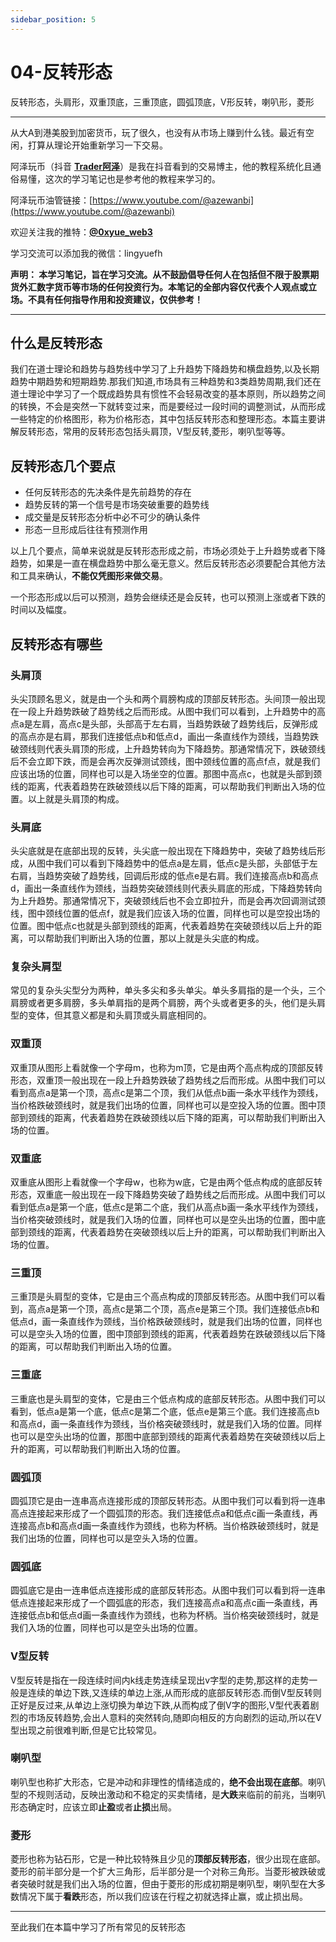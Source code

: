```yaml
---
sidebar_position: 5
---
```


# 04-反转形态

反转形态，头肩形，双重顶底，三重顶底，圆弧顶底，V形反转，喇叭形，菱形

***

从大A到港美股到加密货币，玩了很久，也没有从市场上赚到什么钱。最近有空闲，打算从理论开始重新学习一下交易。

阿泽玩币（抖音 **[Trader阿泽](https://www.douyin.com/user/MS4wLjABAAAAqEqlh7v7YIirDb02iKQXWU828HEiQ81Yck9_uz_YsRo)**）是我在抖音看到的交易博主，他的教程系统化且通俗易懂，这次的学习笔记也是参考他的教程来学习的。

阿泽玩币油管链接：[https://www.youtube.com/@azewanbi](https://www.youtube.com/@azewanbi)

欢迎关注我的推特：**[@0xyue_web3](https://twitter.com/0xyue_web3)**

学习交流可以添加我的微信：lingyuefh

**声明：
本学习笔记，旨在学习交流。从不鼓励倡导任何人在包括但不限于股票期货外汇数字货币等市场的任何投资行为。本笔记的全部内容仅代表个人观点或立场。不具有任何指导作用和投资建议，仅供参考！**

***


## 什么是反转形态

我们在道士理论和趋势与趋势线中学习了上升趋势下降趋势和横盘趋势,以及长期趋势中期趋势和短期趋势.那我们知道,市场具有三种趋势和3类趋势周期,我们还在道士理论中学习了一个既成趋势具有惯性不会轻易改变的基本原则，所以趋势之间的转换，不会是突然一下就转变过来，而是要经过一段时间的调整测试，从而形成一些特定的价格图形，称为价格形态，其中包括反转形态和整理形态。本篇主要讲解反转形态，常用的反转形态包括头肩顶，V型反转,菱形，喇叭型等等。

## 反转形态几个要点

- 任何反转形态的先决条件是先前趋势的存在
- 趋势反转的第一个信号是市场突破重要的趋势线
- 成交量是反转形态分析中必不可少的确认条件
- 形态一旦形成后往往有预测作用

以上几个要点，简单来说就是反转形态形成之前，市场必须处于上升趋势或者下降趋势，如果是一直在横盘趋势中那么毫无意义。然后反转形态必须要配合其他方法和工具来确认，**不能仅凭图形来做交易**。

一个形态形成以后可以预测，趋势会继续还是会反转，也可以预测上涨或者下跌的时间以及幅度。


## 反转形态有哪些

### 头肩顶

头尖顶顾名思义，就是由一个头和两个肩膀构成的顶部反转形态。头间顶一般出现在一段上升趋势跌破了趋势线之后而形成。从图中我们可以看到，上升趋势中的高点a是左肩，高点c是头部，头部高于左右肩，当趋势跌破了趋势线后，反弹形成的高点亦是右肩，那我们连接低点b和低点d，画出一条直线作为颈线，当趋势跌破颈线则代表头肩顶的形成，上升趋势转向为下降趋势。那通常情况下，跌破颈线后不会立即下跌，而是会再次反弹测试颈线，图中颈线位置的高点f点，就是我们应该出场的位置，同样也可以是入场坐空的位置。那图中高点c，也就是头部到颈线的距离，代表着趋势在跌破颈线以后下降的距离，可以帮助我们判断出入场的位置。以上就是头肩顶的构成。

### 头肩底

头尖底就是在底部出现的反转，头尖底一般出现在下降趋势中，突破了趋势线后形成，从图中我们可以看到下降趋势中的低点a是左肩，低点c是头部，头部低于左右肩，当趋势突破了趋势线，回调后形成的低点e是右肩。我们连接高点b和高点d，画出一条直线作为颈线，当趋势突破颈线则代表头肩底的形成，下降趋势转向为上升趋势。那通常情况下，突破颈线后也不会立即拉升，而是会再次回调测试颈线，图中颈线位置的低点f，就是我们应该入场的位置，同样也可以是空投出场的位置。图中低点c也就是头部到颈线的距离，代表着趋势在突破颈线以后上升的距离，可以帮助我们判断出入场的位置，那以上就是头尖底的构成。

### 复杂头肩型

常见的复杂头尖型分为两种，单头多尖和多头单尖。单头多肩指的是一个头，三个肩膀或者更多肩膀，多头单肩指的是两个肩膀，两个头或者更多的头，他们是头肩型的变体，但其意义都是和头肩顶或头肩底相同的。

### 双重顶

双重顶从图形上看就像一个字母m，也称为m顶，它是由两个高点构成的顶部反转形态，双重顶一般出现在一段上升趋势跌破了趋势线之后而形成。从图中我们可以看到高点a是第一个顶，高点c是第二个顶，我们从低点b画一条水平线作为颈线，当价格跌破颈线时，就是我们出场的位置，同样也可以是空投入场的位置。图中顶部到颈线的距离，代表着趋势在跌破颈线以后下降的距离，可以帮助我们判断出入场的位置。

### 双重底

双重底从图形上看就像一个字母w，也称为w底，它是由两个低点构成的底部反转形态，双重底一般出现在一段下降趋势突破了趋势线之后而形成。从图中我们可以看到低点a是第一个底，低点c是第二个底，我们从高点b画一条水平线作为颈线，当价格突破颈线时，就是我们入场的位置，同样也可以是空头出场的位置，图中底部到颈线的距离，代表着趋势在突破颈线以后上升的距离，可以帮助我们判断出入场的位置。


### 三重顶

三重顶是头肩型的变体，它是由三个高点构成的顶部反转形态。从图中我们可以看到，高点a是第一个顶，高点c是第二个顶，高点e是第三个顶。我们连接低点b和低点d，画一条直线作为颈线，当价格跌破颈线时，就是我们出场的位置，同样也可以是空头入场的位置，图中顶部到颈线的距离，代表着趋势在跌破颈线以后下降的距离，可以帮助我们判断出入场的位置。


### 三重底

三重底也是头肩型的变体，它是由三个低点构成的底部反转形态。从图中我们可以看到，低点a是第一个底，低点c是第二个底，低点e是第三个底。我们连接高点b和高点d，画一条直线作为颈线，当价格突破颈线时，就是我们入场的位置。同样也可以是空头出场的位置，那图中底部到颈线的距离代表着趋势在突破颈线以后上升的距离，可以帮助我们判断出入场的位置。


### 圆弧顶

圆弧顶它是由一连串高点连接形成的顶部反转形态。从图中我们可以看到将一连串高点连接起来形成了一个圆弧顶的形态。我们连接低点a和低点c画一条直线，再连接高点b和高点d画一条直线作为颈线，也称为杯柄。当价格跌破颈线时，就是我们出场的位置，同样也可以是空头入场的位置。


### 圆弧底

圆弧底它是由一连串低点连接形成的底部反转形态。从图中我们可以看到将一连串低点连接起来形成了一个圆弧底的形态，我们连接高点a和高点c画一条直线，再连接低点b和低点d画一条直线作为颈线，也称为杯柄。当价格突破颈线时，就是我们入场的位置，同样也可以是空头出场的位置。


### V型反转

V型反转是指在一段连续时间内k线走势连续呈现出v字型的走势,那这样的走势一般是连续的单边下跌,又连续的单边上涨,从而形成的底部反转形态.而倒V型反转则正好是反过来,从单边上涨切换为单边下跌,从而构成了倒V字的图形,V型代表着剧烈的市场反转趋势,会出人意料的突然转向,随即向相反的方向剧烈的运动,所以在V型出现之前很难判断,但是它比较常见。


###  喇叭型

喇叭型也称扩大形态，它是冲动和非理性的情绪造成的，**绝不会出现在底部**。喇叭型的不规则活动，反映出激动和不稳定的买卖情绪，是**大跌**来临前的前兆，当喇叭形态确定时，应该立即**止盈**或者**止损**出局。


### 菱形

菱形也称为钻石形，它是一种比较特殊且少见的**顶部反转形态**，很少出现在底部。菱形的前半部分是一个扩大三角形，后半部分是一个对称三角形。当菱形被跌破或者突破时就是我们出入场的位置，但由于菱形的形成初期是喇叭型，喇叭型在大多数情况下属于**看跌**形态，所以我们应该在行程之初就选择止赢，或止损出局。

***

至此我们在本篇中学习了所有常见的反转形态

